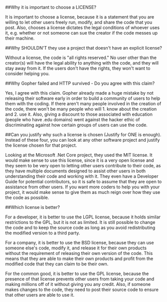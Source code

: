 ##Why it is important to choose a LICENSE?

It is important to choose a license, because it is a statement that you are willing to let other users freely run, modify, and share the code that you post. Also, chooses a license dictates the legal conditions of whoever uses it, e.g. whether or not someone can sue the creator if the code messes up their machine.

##Why SHOULDN'T they use a project that doesn't have an explicit license?

Without a license, the code is "all rights reserved." No user other than the creator(s) will have the legal ability to anything with the code, and they will stay away from it. If the users don't have the rights, they won't want to consider helping you.

##Why Gopher failed and HTTP survived - Do you agree with this claim?

Yes, I agree with this claim. Gopher already made a huge mistake by not releasing their software early in order to build a community of users to help them with the coding. If there aren't many people involved in the creation of the code, there won't be many people who will 1. know about the creation and 2. use it.  Also, giving a discount to those associated with education (people who have .edu domains) went against the hacker ethic of discriminating against how certain groups of users can use the code.

##Can you justify why such a license is chosen (Justify for ONE is enough). Instead of these four, you can look at any other software project and justify the license chosen for that project.

Looking at the Microsoft .Net Core project, they used the MIT license. It would make sense to use this license, since it is a very open license and they seem to be very open to letting other users contribute to their code, as they have multiple documents designed to assist other users in both understanding their code and working with it. They even have a Developer Guide for potential contributors, so it is safe to assume that they are open to assistance from other users. If you want more coders to help you with your project, it would make sense to give them as much reign over how they use the code as possible.

##Which license is better?

For a developer, it is better to use the LGPL license, because it holds similar restrictions to the GPL, but it is not as limited. It is still possible to change the code and to keep the source code as long as you avoid redistributing the modified version to a third party.

For a company, it is better to use the BSD license, because they can use someone else's code, modify it, and release it for their own products without the requirement of releasing their own version of the code. This means that they are able to make their own products and profit from the modified code that they can claim to be their own.

For the common good, it is better to use the GPL license, because the presence of that license prevents other users from taking your code and making millions off of it without giving you any credit. Also, if someone makes changes to the code, they need to post their source code to ensure that other users are able to use it.


